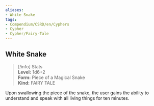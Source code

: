 ```yaml
---
aliases:
- White Snake
tags:
- Compendium/CSRD/en/Cyphers
- Cypher
- Cypher/Fairy-Tale
---
```


  
## White Snake  
>[!info] Stats  
> **Level:** 1d6+2  
> **Form:** Piece of a Magical Snake  
> **Kind:** FAIRY TALE
  
Upon swallowing the piece of the snake, the user gains the ability to understand and speak with all living things for ten minutes.